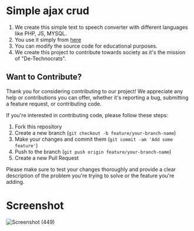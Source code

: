 # Simple ajax crud
1. We create this simple text to speech converter with different languages like PHP, JS, MYSQL.
2. You use it simply from [here](https://detechnocrats.000webhostapp.com/simple-ajax-crud/index.php/)
3. You can modify the source code for educational purposes.
4. We create this project to contribute towards society as it's the mission of "De-Technocrats".

## Want to Contribute?

Thank you for considering contributing to our project! We appreciate any help or
contributions you can offer, whether it's reporting a bug, submitting a feature
request, or contributing code.

If you're interested in contributing code, please follow these steps:

1. Fork this repository
2. Create a new branch (`git checkout -b feature/your-branch-name`)
3. Make your changes and commit them (`git commit -am 'Add some feature'`)
4. Push to the branch (`git push origin feature/your-branch-name`)
5. Create a new Pull Request

Please make sure to test your changes thoroughly and provide a clear description
of the problem you're trying to solve or the feature you're adding.

# Screenshot
![Screenshot (449)](https://user-images.githubusercontent.com/83481679/233404028-a36bd40f-30d5-4c48-ab48-6ead6b7e2681.png)


